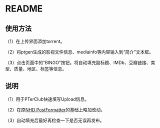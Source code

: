 # README

## 使用方法

（1）在上传界面添加torrent。

（2）将ptgen生成的影视文件信息、mediainfo等内容输入到“简介”文本框。

（3）点击页面中的"BINGO"按钮。将自动填充副标题、IMDb、豆瓣链接、类型、质量、地区、标签等信息。

## 说明

（1）用于PTerClub快速填写Upload信息。

（2）在原[NHD PostFormatter](https://update.greasyfork.org/scripts/36224/Post%20Formatter.user.js)的基础上略加改动。

（3）自动填充后最好再检查一下是否无误再发布。
